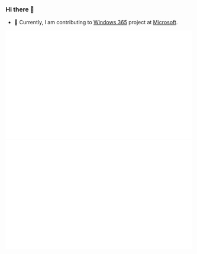 ### Hi there 👋

- 🔭 Currently, I am contributing to [Windows 365](https://www.microsoft.com/en-us/windows-365) project at [Microsoft](https://www.microsoft.com/en-us/ard/contactus). 

<a href="https://github.com/eugene2candy/github-stats">
<img src="https://github.com/eugene2candy/github-stats/blob/master/generated/overview.svg#gh-dark-mode-only" />
<img src="https://github.com/eugene2candy/github-stats/blob/master/generated/languages.svg#gh-dark-mode-only" />
</a>

<!--
**eugene2candy/eugene2candy** is a ✨ _special_ ✨ repository because its `README.md` (this file) appears on your GitHub profile.

Here are some ideas to get you started:

- 🔭 I’m currently working on ...
- 🌱 I’m currently learning ...
- 👯 I’m looking to collaborate on ...
- 🤔 I’m looking for help with ...
- 💬 Ask me about ...
- 📫 How to reach me: ...
- 😄 Pronouns: ...
- ⚡ Fun fact: ...
-->
